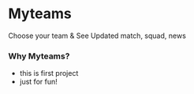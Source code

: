 # Myteams
Choose your team & See Updated match, squad, news

### Why Myteams?
- this is first project
- just for fun!
